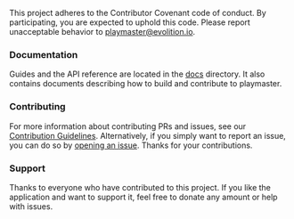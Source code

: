
This project adheres to the Contributor Covenant code of conduct. By participating, you are expected to uphold this code. Please report unacceptable behavior to [playmaster@evolition.io](mailto:playmaster@evolition.io).

### Documentation

Guides and the API reference are located in the [docs](docs/) directory. It also contains documents describing how to build and contribute to playmaster.

### Contributing
For more information about contributing PRs and issues, see our [Contribution Guidelines](CONTRIBUTION.md). Alternatively, if you simply want to report an issue, you can do so by [opening an issue](https://github.com/evolition/playmaster/issues/new). Thanks for your contributions.

### Support
Thanks to everyone who have contributed to this project. If you like the application and want to support it, feel free to donate any amount or help with issues.
